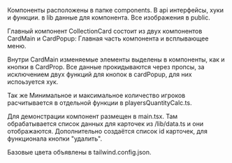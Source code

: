 Компоненты расположены в папке components.
В api интерфейсы, хуки и функции.
в lib данные для компонента.
Все изображения в public.

Главный компонент CollectionCard состоит из двух компонентов CardMain и CardPopup: Главная часть компонента и всплывающее меню.

Внутри CardMain изменяемые элементы выделены в компоненты, как и кнопки в CardProp. Все данные прокидываются через пропсы, за исключением двух функций для кнопок в cardPopup, для них испоьзуется хук.

Так же Минимальное и максимальное количество игроков расчитывается в отдельной функции в playersQuantityCalc.ts.

Для демонстрации компонент размещен в main.tsx. Там обрабатывается список данных для карточек из /lib/data.ts и они отображаются. Дополнительно создаётся список id карточек, для функционала кнопки "удалить".

Базовые цвета объявлены в tailwind.config.json.
